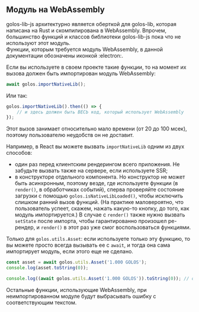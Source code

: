 ## Модуль на WebAssembly

golos-lib-js архитектурно является оберткой для golos-lib, которая написана на Rust и скомпилирована в WebAssembly. Впрочем, большинство функций и классов библиотеки golos-lib-js пока что не используют этот модуль.  
Функции, которым требуется модуль WebAssembly, в данной документации обозначены иконкой :electron:.

Если вы используете в своем проекте такие функции, то на момент их вызова должен быть импортирован модуль WebAssembly:
```js
await golos.importNativeLib();
```
Или так:
```js
golos.importNativeLib().then(() => {
    // и здесь должен быть ВЕСЬ код, который использует WebAssembly
});
```

Этот вызов занимает относительно мало времени (от 20 до 100 мсек), поэтому пользователю неудобств он не доставит.

Например, в React вы можете вызвать `importNativeLib` одним из двух способов:
- один раз перед клиентским рендерингом всего приложения. Не забудьте вызвать также на сервере, если используете SSR;
- в конструкторе отдельного компонента. Но конструктор не может быть асинхронным, поэтому везде, где используете функции (в `render()`, в обработчиках событий), сперва проверяйте состояние загрузки с помощью `golos.isNativeLibLoaded()`, чтобы исключить слишком ранний вызов функций. (На практике маловероятно, что пользователь успеет, скажем, нажать какую-то кнопку, до того, как модуль импортируется.) В случае с `render()` также нужно вызвать `setState` после импорта, чтобы гарантированно произошел ре-рендер, и `render()` в этот раз уже смог воспользоваться функциями.

Только для `golos.utils.Asset`: если используете только эту функцию, то вы можете просто всегда вызывать ее с `await`, и тогда она сама импортирует модуль, если этого еще не сделано.
```js
const asset = await golos.utils.Asset('1.000 GOLOS');
console.log(asset.toString(0));

console.log((await golos.utils.Asset('1.000 GOLOS')).toString(0)); // обратите внимание, где стоят скобки
```

Остальные функции, использующие WebAssembly, при неимпортированном модуле будут выбрасывать ошибку с соответствующим текстом.

